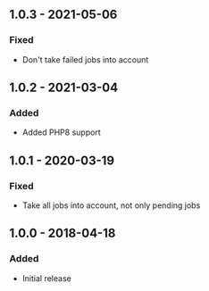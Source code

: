 ## 1.0.3 - 2021-05-06
### Fixed
- Don't take failed jobs into account

## 1.0.2 - 2021-03-04
### Added
- Added PHP8 support

## 1.0.1 - 2020-03-19
### Fixed
- Take all jobs into account, not only pending jobs

## 1.0.0 - 2018-04-18
### Added
- Initial release
